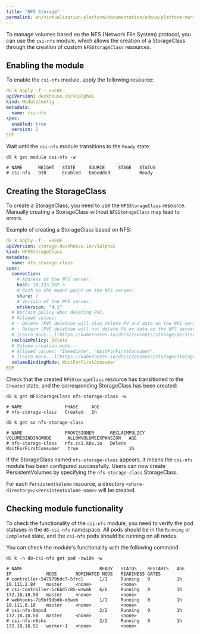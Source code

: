 ```yaml
---
title: "NFS Storage"
permalink: en/virtualization-platform/documentation/admin/platform-management/storage/sds/nfs.html
---
```


To manage volumes based on the NFS (Network File System) protocol, you can use the `csi-nfs` module, which allows the creation of a StorageClass through the creation of custom `NFSStorageClass` resources.

## Enabling the module

To enable the `csi-nfs` module, apply the following resource:

```yaml
d8 k apply -f - <<EOF
apiVersion: deckhouse.io/v1alpha1
kind: ModuleConfig
metadata:
  name: csi-nfs
spec:
  enabled: true
  version: 1
EOF
```

Wait until the `csi-nfs` module transitions to the `Ready` state:

```shell
d8 k get module csi-nfs -w

# NAME      WEIGHT   STATE     SOURCE     STAGE   STATUS
# csi-nfs   910      Enabled   Embedded           Ready
```

## Creating the StorageClass

To create a StorageClass, you need to use the `NFSStorageClass` resource. Manually creating a StorageClass without `NFSStorageClass` may lead to errors.

Example of creating a StorageClass based on NFS:

```yaml
d8 k apply -f - <<EOF
apiVersion: storage.deckhouse.io/v1alpha1
kind: NFSStorageClass
metadata:
  name: nfs-storage-class
spec:
  connection:
    # Address of the NFS server.
    host: 10.223.187.3
    # Path to the mount point on the NFS server.
    share: /
    # Version of the NFS server.
    nfsVersion: "4.1"
  # Reclaim policy when deleting PVC.
  # Allowed values:
  # - Delete (PVC deletion will also delete PV and data on the NFS server).
  # - Retain (PVC deletion will not delete PV or data on the NFS server, requiring manual removal by the user).
  # [Learn more...](https://kubernetes.io/docs/concepts/storage/persistent-volumes/#reclaiming)
  reclaimPolicy: Delete
  # Volume creation mode.
  # Allowed values: "Immediate", "WaitForFirstConsumer".
  # [Learn more...](https://kubernetes.io/docs/concepts/storage/storage-classes/#volume-binding-mode)
  volumeBindingMode: WaitForFirstConsumer
EOF
```

Check that the created `NFSStorageClass` resource has transitioned to the `Created` state, and the corresponding StorageClass has been created:

```shell
d8 k get NFSStorageClass nfs-storage-class -w

# NAME                PHASE     AGE
# nfs-storage-class   Created   1h

d8 k get sc nfs-storage-class

# NAME                PROVISIONER      RECLAIMPOLICY   VOLUMEBINDINGMODE      ALLOWVOLUMEEXPANSION   AGE
# nfs-storage-class   nfs.csi.k8s.io   Delete          WaitForFirstConsumer   true                   1h
```

If the StorageClass named `nfs-storage-class` appears, it means the `csi-nfs` module has been configured successfully. Users can now create PersistentVolumes by specifying the `nfs-storage-class` StorageClass.

For each `PersistentVolume` resource, a directory `<share-directory>/<PersistentVolume-name>` will be created.

## Checking module functionality

To check the functionality of the `csi-nfs` module, you need to verify the pod statuses in the `d8-csi-nfs` namespace.
All pods should be in the `Running` or `Completed` state, and the `csi-nfs` pods should be running on all nodes.

You can check the module's functionality with the following command:

```shell
d8 k -n d8-csi-nfs get pod -owide -w

# NAME                             READY   STATUS    RESTARTS   AGE   IP             NODE       NOMINATED NODE   READINESS GATES
# controller-547979bdc7-5frcl      1/1     Running   0          1h    10.111.2.84    master     <none>           <none>
# csi-controller-5c6bd5c85-wzwmk   6/6     Running   0          1h    172.18.18.50   master     <none>           <none>
# webhooks-7b5bf9dbdb-m5wxb        1/1     Running   0          1h    10.111.0.16    master     <none>           <none>
# csi-nfs-8mpcd                    2/2     Running   0          1h    172.18.18.50   master     <none>           <none>
# csi-nfs-n6sks                    2/2     Running   0          1h    172.18.18.51   worker-1   <none>           <none>
```
